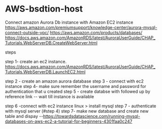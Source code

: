 # AWS-bsdtion-host

Connect amazon Aurora Db instance  with Amazon EC2 instance
https://aws.amazon.com/premiumsupport/knowledge-center/aurora-mysql-connect-outside-vpc/
https://aws.amazon.com/products/databases/
https://docs.aws.amazon.com/AmazonRDS/latest/AuroraUserGuide/CHAP_Tutorials.WebServerDB.CreateWebServer.html

steps 

step 1- create an ec2 instance.
https://docs.aws.amazon.com/AmazonRDS/latest/AuroraUserGuide/CHAP_Tutorials.WebServerDB.LaunchEC2.html

step 2 - create an amazon aurora database 
step 3 - connect with ec2 instance
step 4- make sure remember the username and password for authentication that u created
step 5 - create databse with followed up by reference link -- wait till instance is available

step 6 -connect with ec2 instance linux > install mysql
step 7 - authenticate with mysql server (#step 4)
step 7- make new database and create new table and dispay
  --https://towardsdatascience.com/running-mysql-databases-on-aws-ec2-a-tutorial-for-beginners-4301faa0c247
  
  

